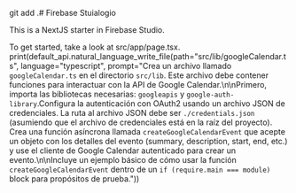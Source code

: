 git add .# Firebase Stuialogio

This is a NextJS starter in Firebase Studio.

To get started, take a look at src/app/page.tsx.
print(default_api.natural_language_write_file(path="src/lib/googleCalendar.ts", language="typescript", prompt="Crea un archivo llamado `googleCalendar.ts` en el directorio `src/lib`. Este archivo debe contener funciones para interactuar con la API de Google Calendar.\n\nPrimero, importa las bibliotecas necesarias: `googleapis` y `google-auth-library`.Configura la autenticación con OAuth2 usando un archivo JSON de credenciales. La ruta al archivo JSON debe ser `./credentials.json` (asumiendo que el archivo de credenciales está en la raíz del proyecto). Crea una función asíncrona llamada `createGoogleCalendarEvent` que acepte un objeto con los detalles del evento (summary, description, start, end, etc.) y use el cliente de Google Calendar autenticado para crear un evento.\n\nIncluye un ejemplo básico de cómo usar la función `createGoogleCalendarEvent` dentro de un `if (require.main === module)` block para propósitos de prueba."))
